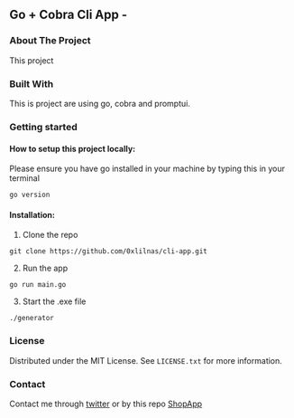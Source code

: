 ## Go + Cobra Cli App - 

### About The Project

This project 

### Built With

This is project are using go, cobra and promptui.

### Getting started

#### How to setup this project locally:

Please ensure you have go installed in your machine by typing this in your terminal
```
go version
```
#### Installation:

1. Clone the repo
```
git clone https://github.com/0xlilnas/cli-app.git
```
2. Run the app
```
go run main.go
```
3. Start the .exe file
```
./generator
```

### License

Distributed under the MIT License. See `LICENSE.txt` for more information.

### Contact

Contact me through [twitter](https://twitter.com/0xlilnas) or by this repo [ShopApp](https://github.com/0xlilnas/cli-app.git) 
